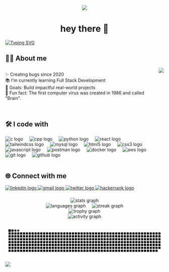 <div align="center">
  <img height="450" src="https://github.com/dhruvjindal007/dhruvjindal007/blob/main/img/anim.gif"  />
</div>

<div align="center">
<h1 align="center">hey there 👋</h1>
</div>

[![Typing SVG](https://readme-typing-svg.demolab.com?font=Fira+Code&weight=550&pause=1000&color=FFFFFF&center=true&vCenter=true&random=false&width=536&height=61&lines=I'm+Dhruv+Jindal+and+I'm+a+Software+Developer)](https://git.io/typing-svg)
##

<h2 align="left">👩‍💻 About me</h2> <img height="200" align="right" src="https://github.com/dhruvjindal007/dhruvjindal007/blob/main/img/code.gif"   />

##
<p align="left">✨ Creating bugs since 2020<br>📚 I'm currently learning Full Stack Development<br>🎯 Goals: Build impactful real-world projects<br>🎲 Fun fact: The first computer virus was created in 1986 and called "Brain".</p> 

<br>

###

<h2 align="left">🛠️ I code with</h2>

<div align="left">
  <img src="https://skillicons.dev/icons?i=c" height="40" alt="c logo" />
  <img width="12" />
  <img src="https://cdn.jsdelivr.net/gh/devicons/devicon/icons/cpp/cpp-original.svg" height="40" alt="cpp logo" />
  <img width="12" />
  <img src="https://cdn.jsdelivr.net/gh/devicons/devicon/icons/python/python-original.svg" height="40" alt="python logo" />
  <img width="12" />
  <img src="https://cdn.jsdelivr.net/gh/devicons/devicon/icons/react/react-original.svg" height="40" alt="react logo" />
  <img width="12" />
  <img src="https://cdn.simpleicons.org/tailwindcss/06B6D4" height="40" alt="tailwindcss logo" />
  <img width="12" />
  <img src="https://cdn.jsdelivr.net/gh/devicons/devicon/icons/mysql/mysql-original.svg" height="40" alt="mysql logo" />
  <img width="12" />
  <img src="https://cdn.jsdelivr.net/gh/devicons/devicon/icons/html5/html5-original.svg" height="40" alt="html5 logo" />
  <img width="12" />
  <img src="https://cdn.jsdelivr.net/gh/devicons/devicon/icons/css3/css3-original.svg" height="40" alt="css3 logo" />
  <img width="12" />
  <img src="https://skillicons.dev/icons?i=js" height="40" alt="javascript logo" />
  <img width="12" />
  <img src="https://cdn.simpleicons.org/postman/FF6C37" height="40" alt="postman logo" />
  <img width="12" />
  <img src="https://cdn.simpleicons.org/docker/2496ED" height="40" alt="docker logo" />
  <img width="12" />
  <img src="https://skillicons.dev/icons?i=aws" height="40" alt="aws logo" />
  <img width="12" />
  <img src="https://cdn.simpleicons.org/git/F05032" height="40" alt="git logo" />
  <img width="12" />
  <img src="https://skillicons.dev/icons?i=github" height="40" alt="github logo" />
</div>
<br>

##

<h2 align="left">🌐 Connect with me</h2>

<div align="left">
  <a href="https://www.linkedin.com/in/dhruvjindal007" target="_blank">
    <img src="https://raw.githubusercontent.com/maurodesouza/profile-readme-generator/master/src/assets/icons/social/linkedin/default.svg" width="50" height="30" alt="linkedin logo" />
  </a>
  <a href="mailto:dhruvjindal007@gmail.com" target="_blank">
    <img src="https://raw.githubusercontent.com/maurodesouza/profile-readme-generator/master/src/assets/icons/social/gmail/default.svg" width="50" height="30" alt="gmail logo" />
  </a>
  <a href="https://x.com/dhruvjindal007" target="_blank">
    <img src="https://raw.githubusercontent.com/maurodesouza/profile-readme-generator/master/src/assets/icons/social/twitter/default.svg" width="50" height="30" alt="twitter logo" />
  </a>
  <a href="https://www.hackerrank.com/profile/dhruvjindal007" target="_blank">
    <img src="https://raw.githubusercontent.com/maurodesouza/profile-readme-generator/master/src/assets/icons/social/hackerrank/default.svg" width="50" height="30" alt="hackerrank logo" />
  </a>
</div>

###

<div align="center">
  <img src="https://github-readme-stats.vercel.app/api?username=dhruvjindal007&hide_title=false&hide_rank=false&show_icons=true&include_all_commits=true&count_private=true&disable_animations=false&theme=vue-dark&locale=en&hide_border=true&order=1" height="170" alt="stats graph" />
  <br>
  <img src="https://github-readme-stats.vercel.app/api/top-langs?username=dhruvjindal007&locale=en&hide_title=false&layout=compact&card_width=350&langs_count=5&theme=vue-dark&hide_border=true&order=2" height="160" alt="languages graph" />
  &nbsp;&nbsp;&nbsp;
  <img src="https://streak-stats.demolab.com?user=dhruvjindal007&locale=en&mode=daily&theme=vue-dark&hide_border=true&border_radius=5&order=3" height="160" alt="streak graph" />
  <br>
  <img src="https://github-profile-trophy.vercel.app?username=dhruvjindal007&theme=dracula&column=-1&row=2&margin-w=10&margin-h=0&no-bg=true&no-frame=true&order=4" height="150" alt="trophy graph" />
  <br>
  <img src="https://github-readme-activity-graph.vercel.app/graph?username=dhruvjindal007&radius=16&theme=react&area=true&order=5&hide_border=true&hide_title=true" height="300" alt="activity graph" />
</div>

###

<img alt="snake eating my contributions" src="https://raw.githubusercontent.com/salesp07/salesp07/output/github-contribution-grid-snake.svg" />

<img align="left" src="https://visitor-badge.laobi.icu/badge?page_id=dhruvjindal007.dhruvjindal007&left_color=chocolate&right_color=dimgray"  />

